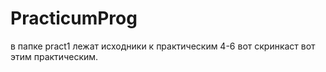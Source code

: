 # PracticumProg
в папке pract1 лежат исходники к практическим 4-6
вот скринкаст вот этим практическим.
